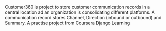 Customer360 is project to store customer communication records in a central location ad an organization is consolidating different platforms.
A communication record stores Channel, Direction (inbound or outbound) and Summary.
A practise project from Coursera Django Learning
